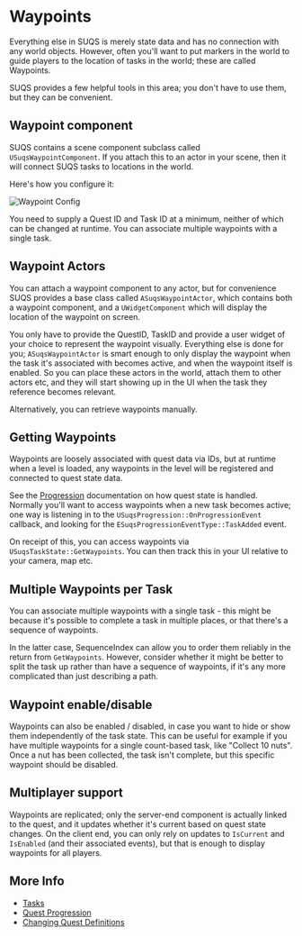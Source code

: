 # Waypoints

Everything else in SUQS is merely state data and has no connection with any
world objects. However, often you'll want to put markers in the world to guide
players to the location of tasks in the world; these are called Waypoints.

SUQS provides a few helpful tools in this area; you don't have to use them,
but they can be convenient.

## Waypoint component

SUQS contains a scene component subclass called `USuqsWaypointComponent`. 
If you attach this to an actor in your scene, then it will connect SUQS tasks to 
locations in the world.

Here's how you configure it:

![Waypoint Config](img/waypointdetails.png)

You need to supply a Quest ID and Task ID at a minimum, neither of which can be
changed at runtime. You can associate multiple waypoints with a single task.

## Waypoint Actors

You can attach a waypoint component to any actor, but for convenience SUQS provides
a base class called `ASuqsWaypointActor`, which contains both a waypoint component,
and a `UWidgetComponent` which will display the location of the waypoint on screen.

You only have to provide the QuestID, TaskID and provide a user widget of your 
choice to represent the waypoint visually. Everything else is done for you;
`ASuqsWaypointActor` is smart enough to only display the waypoint when the task
it's associated with becomes active, and when the waypoint itself is enabled. 
So you can place these actors in the world, attach them to other actors etc, 
and they will start showing up in the UI when the task they reference becomes relevant.

Alternatively, you can retrieve waypoints manually.

## Getting Waypoints

Waypoints are loosely associated with quest data via IDs, but at runtime
when a level is loaded, any waypoints in the level will be registered and
connected to quest state data. 

See the [Progression](Progression.md) documentation on how quest state is handled.
Normally you'll want to access waypoints when a new task becomes active; one way
is listening in to the `USuqsProgression::OnProgressionEvent` callback,
and looking for the `ESuqsProgressionEventType::TaskAdded` event.

On receipt of this, you can access waypoints via `USuqsTaskState::GetWaypoints`. 
You can then track this in your UI relative to your camera, map etc.

## Multiple Waypoints per Task

You can associate multiple waypoints with a single task - this might be because
it's possible to complete a task in multiple places, or that there's a sequence
of waypoints. 

In the latter case, SequenceIndex can allow you to order them
reliably in the return from `GetWaypoints`. However, consider whether it might
be better to split the task up rather than have a sequence of waypoints, if it's
any more complicated than just describing a path.

## Waypoint enable/disable

Waypoints can also be enabled / disabled, in case you want to hide or
show them independently of the task state. This can be useful for example if
you have multiple waypoints for a single count-based task, like "Collect 10 nuts".
Once a nut has been collected, the task isn't complete, but this specific waypoint
should be disabled.

## Multiplayer support

Waypoints are replicated; only the server-end component is actually linked to the quest, 
and it updates whether it's current based on quest state changes. On the client end,
you can only rely on updates to `IsCurrent` and `IsEnabled` (and their associated events),
but that is enough to display waypoints for all players.

## More Info

* [Tasks](Tasks.md)
* [Quest Progression](Progression.md)
* [Changing Quest Definitions](ChangingQuestDefinitions.md)